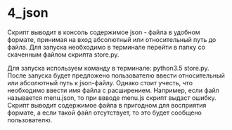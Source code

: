 # 4_json
Скрипт выводит в консоль содержимое json - файла в удобном формате, принимая на вход абсолютный или относительный путь до файла.
Для запуска необходимо в терминале перейти в папку со скаченным файлом скрипта store.py.

Для запуска используем команду в терминале: python3.5 store.py. После запуска  будет предложено пользователю ввести относительный или абсолютный путь к json-файлу. Однако стоит учесть, что необходимо ввести имя файла с расширением. Например, если файл называется menu.json, то при ввводе menu.js скрипт выдаст ошибку. Скрипт выводит содержимое файла в пригодном для восприятия формате, а если такой файл отсутствует, то это будет сообщено пользователю.
